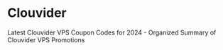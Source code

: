 # Clouvider
Latest Clouvider VPS Coupon Codes for 2024 - Organized Summary of Clouvider VPS Promotions

